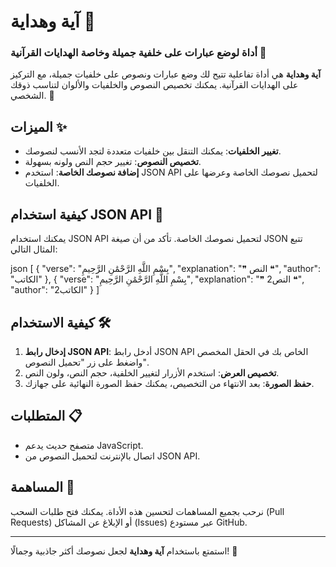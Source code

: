 # آية وهداية 🌟
### أداة لوضع عبارات على خلفية جميلة وخاصة الهدايات القرآنية 📜


**آية وهداية** هي أداة تفاعلية تتيح لك وضع عبارات ونصوص على خلفيات جميلة، مع التركيز على الهدايات القرآنية. يمكنك تخصيص النصوص والخلفيات والألوان لتناسب ذوقك الشخصي. 🎨


## الميزات ✨
- **تغيير الخلفيات**: يمكنك التنقل بين خلفيات متعددة لتجد الأنسب لنصوصك.
- **تخصيص النصوص**: تغيير حجم النص ولونه بسهولة.
- **إضافة نصوصك الخاصة**: استخدم JSON API لتحميل نصوصك الخاصة وعرضها على الخلفيات.

## كيفية استخدام JSON API 📡
يمكنك استخدام JSON API لتحميل نصوصك الخاصة. تأكد من أن صيغة JSON تتبع المثال التالي:

json
[
{
"verse": "بِسْمِ اللَّهِ الرَّحْمَٰنِ الرَّحِيمِ",
"explanation": "❞ النص ❝",
"author": "الكاتب"
},
{
"verse": "بِسْمِ اللَّهِ الرَّحْمَٰنِ الرَّحِيمِ",
"explanation": "❞ 2النص ❝",
"author": "الكاتب2"
}
]


## كيفية الاستخدام 🛠️
1. **إدخال رابط JSON API**: أدخل رابط JSON API الخاص بك في الحقل المخصص واضغط على زر "تحميل النصوص".
2. **تخصيص العرض**: استخدم الأزرار لتغيير الخلفية، حجم النص، ولون النص.
3. **حفظ الصورة**: بعد الانتهاء من التخصيص، يمكنك حفظ الصورة النهائية على جهازك.

## المتطلبات 📋
- متصفح حديث يدعم JavaScript.
- اتصال بالإنترنت لتحميل النصوص من JSON API.

## المساهمة 🤝
نرحب بجميع المساهمات لتحسين هذه الأداة. يمكنك فتح طلبات السحب (Pull Requests) أو الإبلاغ عن المشاكل (Issues) عبر مستودع GitHub.

---

استمتع باستخدام **آية وهداية** لجعل نصوصك أكثر جاذبية وجمالًا! 🌈
